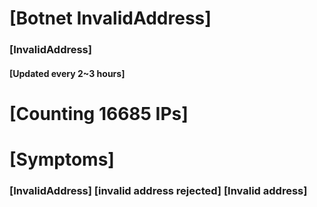 # [Botnet InvalidAddress]
### [InvalidAddress]
#### [Updated every 2~3 hours]

# [Counting 16685 IPs]

# [Symptoms] 

###   [InvalidAddress] [invalid address rejected] [Invalid address]
